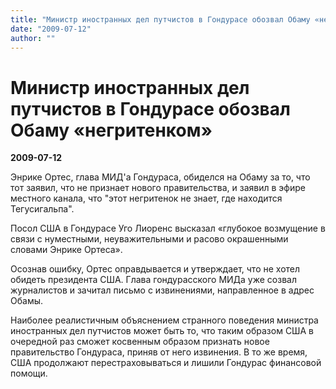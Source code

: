 ```yaml
---
title: "Министр иностранных дел путчистов в Гондурасе обозвал Обаму «негритенком»"
date: "2009-07-12"
author: ""
---
```


# Министр иностранных дел путчистов в Гондурасе обозвал Обаму «негритенком»

**2009-07-12** 

Энрике Ортес, глава МИД'а Гондураса, обиделся на Обаму за то, что тот заявил, что не признает нового правительства, и заявил в эфире местного канала, что "этот негритенок не знает, где находится Тегусигальпа".

Посол США в Гондурасе Уго Лиоренс высказал «глубокое возмущение в связи с нуместными, неуважительными и расово окрашенными словами Энрике Ортеса».

Осознав ошибку, Ортес оправдывается и утверждает, что не хотел обидеть президента США. Глава гондурасского МИДа уже созвал журналистов и зачитал письмо с извинениями, направленное в адрес Обамы.

Наиболее реалистичным объяснением странного поведения министра иностранных дел путчистов может быть то, что таким образом США в очередной раз сможет косвенным образом признать новое правительство Гондураса, приняв от него извинения. В то же время, США продолжают перестраховываться и лишили Гондурас финансовой помощи.